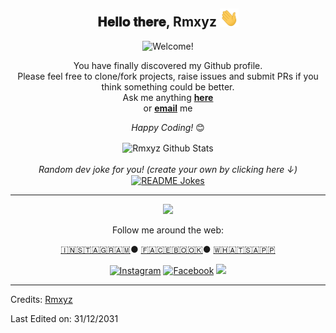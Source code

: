 <div align="center">
<h2> 𝐇𝐞𝐥𝐥𝐨 𝐭𝐡𝐞𝐫𝐞, Rmxyz <img src="https://github.com/ABSphreak/ABSphreak/blob/master/gifs/Hi.gif" width="30px"></h2>
</div>

<div align="center" width="50">

<img src="https://thumbs.gfycat.com/CraftyBlaringErmine.webp" alt="Welcome!" width="300"/>

</div>

<div align="center">

You have finally discovered my Github profile. <br>
Please feel free to clone/fork projects, raise issues and submit PRs if you think something could be better. <br>
Ask me anything <a href="https://github.com/Rmxyz/issues/new"><b>here</b></a><br>
or <a href="mailto: saintbocill86@gmail.com"><b>email</b></a> me

<i>Happy Coding!</i> 😊

</div>

<div align="center">

<img align="center" src="https://github-readme-stats.vercel.app/api?username=Rmxyz&include_all_commits=true&count_private=true&show_icons=true&line_height=20&title_color=7A7ADB&icon_color=2234AE&text_color=D3D3D3&bg_color=0,000000,130F40" alt="Rmxyz Github Stats">

</br>
</br>
<i>Random dev joke for you! (create your own by clicking here ↓)</i><br>
<a href="https://readme-jokes.vercel.app"><img align="center" src="https://readme-jokes.vercel.app/api" alt="README Jokes"></a>

---
<Img src="https://thumbs.gfycat.com/ChiefMasculineAmericanwarmblood.webp"/>

Follow me around the web:</i><br>

  <a target="_blank" href="https://www.instagram.com/romi_muh05/">🇮​🇳​🇸​🇹​🇦​🇬​🇷​🇦​🇲​</a> ●
  <a target="_blank" href="https://www.facebook.com/Romi Muharam/">🇫​🇦​🇨​🇪​🇧​🇴​🇴​🇰​</a> ●
  <a target="_blank" href="https://wa.me/14158912734/">🇼‌🇭‌🇦‌🇹‌🇸‌🇦‌🇵‌🇵‌​</a>

<a href="https://www.instagram.com/romi_muh05" target="_blank"><img src="https://img.shields.io/badge/Instagram-%23E4405F.svg?&style=flat-square&logo=instagram&logoColor=white" alt="Instagram"></a>
<a href="https://www.facebook.com/Romi Muharam" target="_blank"><img src="https://img.shields.io/badge/Facebook-%231877F2.svg?&style=flat-square&logo=facebook&logoColor=white" alt="Facebook"></a>
<a href="https://wa.me/14158912734/" target="_blank"><img src="https://img.shields.io/badge/WhatsApp-25D366?style=for-the-badge&logo=whatsapp&logoColor=white"></a>

</div>

<!-- [🇼‌🇭‌🇦‌🇹‌🇸‌🇦‌🇵‌🇵‌​](https://wa.me/14158912734/) ● [🇮​🇳​🇸​🇹​🇦​🇬​🇷​🇦​🇲​](https://www.instagram.com/romi_muh05/) ● [🇫​🇦​🇨​🇪​🇧​🇴​🇴​🇰​](https://www.facebook.com/Romi MuhaMuharam/)  -->

<!--
**Rmxyz/Rmxyz** is a ✨ _special_ ✨.

Here are some ideas to get you started:

- 🔭 I’m currently working on ...
- 🌱 I’m currently learning ...
- 👯 I’m looking to collaborate on ...
- 🤔 I’m looking for help with ...
- 💬 Ask me about ...
- 📫 How to reach me: ...
- 😄 Pronouns: ...
- ⚡ Fun fact: ...
-->

-----
Credits: [Rmxyz](https://github.com/Rmxyz)

Last Edited on: 31/12/2031
